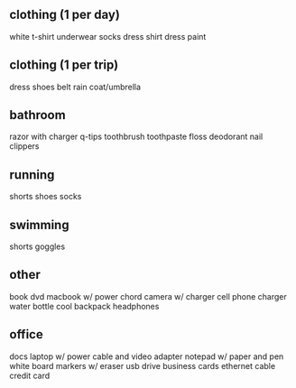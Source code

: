 ## clothing (1 per day)
white t-shirt
underwear
socks
dress shirt
dress paint

## clothing (1 per trip)
dress shoes
belt
rain coat/umbrella

## bathroom
razor with charger
q-tips
toothbrush
toothpaste
floss
deodorant
nail clippers

## running
shorts
shoes 
socks

## swimming
shorts
goggles

## other
book
dvd
macbook w/ power chord
camera w/ charger
cell phone charger
water bottle
cool backpack
headphones

## office
docs
laptop w/ power cable and video adapter
notepad w/ paper and pen
white board markers w/ eraser
usb drive
business cards
ethernet cable
credit card
